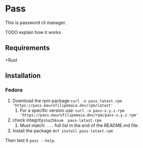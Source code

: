 # Pass

This is password cli manager.

TODO explain how it works

## Requirements

+Rust

## Installation

### Fedora
1. Download the rpm package `curl -o pass-latast.rpm 'https://pass.maurofilipemaia.dev/rpm/latast'`
    1. For a specific version use: `curl -o pass-x.y.z.rpm 'https://pass.maurofilipemaia.dev/rpm/pass-x.y.z.rpm'`
2. check integrity`sha256sum  pass-latast.rpm`
    1. Must match: `...` full list in the end of the README.md file. 
3. Install the package `dnf install pass-latast.rpm`
   
Then test it `pass --help`.